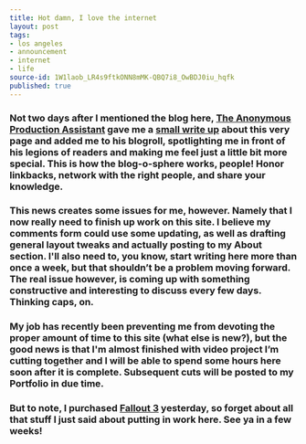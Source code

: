```yaml
---
title: Hot damn, I love the internet
layout: post
tags:
- los angeles
- announcement
- internet
- life
source-id: 1W1laob_LR4s9ftkONN8mMK-QBQ7i8_OwBDJ0iu_hqfk
published: true
---
```

### Not two days after I mentioned the blog here, [The Anonymous Production Assistant](http://anonymousassistant.wordpress.com/) gave me a [small write up](http://www.anonymousproductionassistant.com/2008/10/27/links-in-the-chain/) about this very page and added me to his blogroll, spotlighting me in front of his legions of readers and making me feel just a little bit more special. This is how the blog-o-sphere works, people! Honor linkbacks, network with the right people, and share your knowledge.

### This news creates some issues for me, however. Namely that I now really need to finish up work on this site. I believe my comments form could use some updating, as well as drafting general layout tweaks and actually posting to my About section. I'll also need to, you know, start writing here more than once a week, but that shouldn’t be a problem moving forward. The real issue however, is coming up with something constructive and interesting to discuss every few days. Thinking caps, on.

### My job has recently been preventing me from devoting the proper amount of time to this site (what else is new?), but the good news is that I'm almost finished with video project I’m cutting together and I will be able to spend some hours here soon after it is complete. Subsequent cuts will be posted to my Portfolio in due time.

### But to note, I purchased [Fallout 3](http://amzn.to/2vWLihj) yesterday, so forget about all that stuff I just said about putting in work here. See ya in a few weeks!

